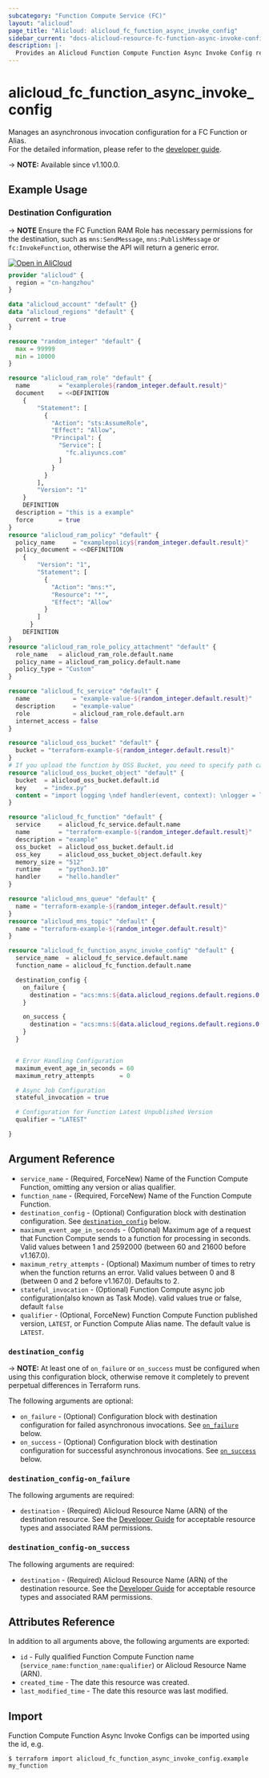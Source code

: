```yaml
---
subcategory: "Function Compute Service (FC)"
layout: "alicloud"
page_title: "Alicloud: alicloud_fc_function_async_invoke_config"
sidebar_current: "docs-alicloud-resource-fc-function-async-invoke-config"
description: |-
  Provides an Alicloud Function Compute Function Async Invoke Config resource. 
---
```


# alicloud_fc_function_async_invoke_config

Manages an asynchronous invocation configuration for a FC Function or Alias.  
 For the detailed information, please refer to the [developer guide](https://www.alibabacloud.com/help/en/fc/developer-reference/api-fc-open-2021-04-06-putfunctionasyncinvokeconfig).

-> **NOTE:** Available since v1.100.0.

## Example Usage

### Destination Configuration

-> **NOTE** Ensure the FC Function RAM Role has necessary permissions for the destination, such as `mns:SendMessage`, `mns:PublishMessage` or `fc:InvokeFunction`, otherwise the API will return a generic error.

<div style="display: block;margin-bottom: 40px;"><div class="oics-button" style="float: right;position: absolute;margin-bottom: 10px;">
  <a href="https://api.aliyun.com/api-tools/terraform?resource=alicloud_fc_function_async_invoke_config&exampleId=bd3105f4-6a54-4ead-5804-37c79b37d2903f7fd20f&activeTab=example&spm=docs.r.fc_function_async_invoke_config.0.bd3105f46a&intl_lang=EN_US" target="_blank">
    <img alt="Open in AliCloud" src="https://img.alicdn.com/imgextra/i1/O1CN01hjjqXv1uYUlY56FyX_!!6000000006049-55-tps-254-36.svg" style="max-height: 44px; max-width: 100%;">
  </a>
</div></div>

```terraform
provider "alicloud" {
  region = "cn-hangzhou"
}

data "alicloud_account" "default" {}
data "alicloud_regions" "default" {
  current = true
}

resource "random_integer" "default" {
  max = 99999
  min = 10000
}

resource "alicloud_ram_role" "default" {
  name        = "examplerole${random_integer.default.result}"
  document    = <<DEFINITION
	{
		"Statement": [
		  {
			"Action": "sts:AssumeRole",
			"Effect": "Allow",
			"Principal": {
			  "Service": [
				"fc.aliyuncs.com"
			  ]
			}
		  }
		],
		"Version": "1"
	}
	DEFINITION
  description = "this is a example"
  force       = true
}
resource "alicloud_ram_policy" "default" {
  policy_name     = "examplepolicy${random_integer.default.result}"
  policy_document = <<DEFINITION
	{
		"Version": "1",
		"Statement": [
		  {
			"Action": "mns:*",
			"Resource": "*",
			"Effect": "Allow"
		  }
		]
	  }
	DEFINITION
}
resource "alicloud_ram_role_policy_attachment" "default" {
  role_name   = alicloud_ram_role.default.name
  policy_name = alicloud_ram_policy.default.name
  policy_type = "Custom"
}

resource "alicloud_fc_service" "default" {
  name            = "example-value-${random_integer.default.result}"
  description     = "example-value"
  role            = alicloud_ram_role.default.arn
  internet_access = false
}

resource "alicloud_oss_bucket" "default" {
  bucket = "terraform-example-${random_integer.default.result}"
}
# If you upload the function by OSS Bucket, you need to specify path can't upload by content.
resource "alicloud_oss_bucket_object" "default" {
  bucket  = alicloud_oss_bucket.default.id
  key     = "index.py"
  content = "import logging \ndef handler(event, context): \nlogger = logging.getLogger() \nlogger.info('hello world') \nreturn 'hello world'"
}

resource "alicloud_fc_function" "default" {
  service     = alicloud_fc_service.default.name
  name        = "terraform-example-${random_integer.default.result}"
  description = "example"
  oss_bucket  = alicloud_oss_bucket.default.id
  oss_key     = alicloud_oss_bucket_object.default.key
  memory_size = "512"
  runtime     = "python3.10"
  handler     = "hello.handler"
}

resource "alicloud_mns_queue" "default" {
  name = "terraform-example-${random_integer.default.result}"
}
resource "alicloud_mns_topic" "default" {
  name = "terraform-example-${random_integer.default.result}"
}

resource "alicloud_fc_function_async_invoke_config" "default" {
  service_name  = alicloud_fc_service.default.name
  function_name = alicloud_fc_function.default.name

  destination_config {
    on_failure {
      destination = "acs:mns:${data.alicloud_regions.default.regions.0.id}:${data.alicloud_account.default.id}:/queues/${alicloud_mns_queue.default.name}/messages"
    }

    on_success {
      destination = "acs:mns:${data.alicloud_regions.default.regions.0.id}:${data.alicloud_account.default.id}:/topics/${alicloud_mns_topic.default.name}/messages"
    }
  }


  # Error Handling Configuration
  maximum_event_age_in_seconds = 60
  maximum_retry_attempts       = 0

  # Async Job Configuration
  stateful_invocation = true

  # Configuration for Function Latest Unpublished Version
  qualifier = "LATEST"

}
```

## Argument Reference

* `service_name` - (Required, ForceNew) Name of the Function Compute Function, omitting any version or alias qualifier.
* `function_name` - (Required, ForceNew) Name of the Function Compute Function.
* `destination_config` - (Optional) Configuration block with destination configuration. See [`destination_config`](#destination_config) below.
* `maximum_event_age_in_seconds` - (Optional) Maximum age of a request that Function Compute sends to a function for processing in seconds. Valid values between 1 and 2592000 (between 60 and 21600 before v1.167.0).
* `maximum_retry_attempts` - (Optional) Maximum number of times to retry when the function returns an error. Valid values between 0 and 8 (between 0 and 2 before v1.167.0). Defaults to 2.
* `stateful_invocation` - (Optional) Function Compute async job configuration(also known as Task Mode). valid values true or false, default `false`
* `qualifier` - (Optional, ForceNew) Function Compute Function published version, `LATEST`, or Function Compute Alias name. The default value is `LATEST`.

### `destination_config`

-> **NOTE:** At least one of `on_failure` or `on_success` must be configured when using this configuration block, otherwise remove it completely to prevent perpetual differences in Terraform runs.

The following arguments are optional:

* `on_failure` - (Optional) Configuration block with destination configuration for failed asynchronous invocations. See [`on_failure`](#destination_config-on_failure) below.
* `on_success` - (Optional) Configuration block with destination configuration for successful asynchronous invocations. See [`on_success`](#destination_config-on_success) below.

### `destination_config-on_failure`

The following arguments are required:

* `destination` - (Required) Alicloud Resource Name (ARN) of the destination resource. See the [Developer Guide](https://www.alibabacloud.com/help/doc-detail/181866.htm) for acceptable resource types and associated RAM permissions.

### `destination_config-on_success`

The following arguments are required:

* `destination` - (Required) Alicloud Resource Name (ARN) of the destination resource. See the [Developer Guide](https://www.alibabacloud.com/help/doc-detail/181866.htm) for acceptable resource types and associated RAM permissions.

## Attributes Reference

In addition to all arguments above, the following arguments are exported:

* `id` - Fully qualified Function Compute Function name (`service_name:function_name:qualifier`) or Alicloud Resource Name (ARN).
* `created_time` - The date this resource was created.
* `last_modified_time` - The date this resource was last modified.

## Import

Function Compute Function Async Invoke Configs can be imported using the id, e.g.

```shell
$ terraform import alicloud_fc_function_async_invoke_config.example my_function
```

